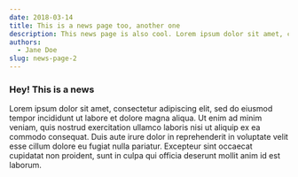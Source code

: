 ```yaml
---
date: 2018-03-14
title: This is a news page too, another one
description: This news page is also cool. Lorem ipsum dolor sit amet, consectetur adipiscing elit, sed do eiusmod tempor incididunt ut labore et dolore magna aliqua.
authors:
  - Jane Doe
slug: news-page-2
---
```


### Hey! This is a news

Lorem ipsum dolor sit amet, consectetur adipiscing elit, sed do eiusmod tempor incididunt ut labore et dolore magna aliqua. Ut enim ad minim veniam, quis nostrud exercitation ullamco laboris nisi ut aliquip ex ea commodo consequat. Duis aute irure dolor in reprehenderit in voluptate velit esse cillum dolore eu fugiat nulla pariatur. Excepteur sint occaecat cupidatat non proident, sunt in culpa qui officia deserunt mollit anim id est laborum.
